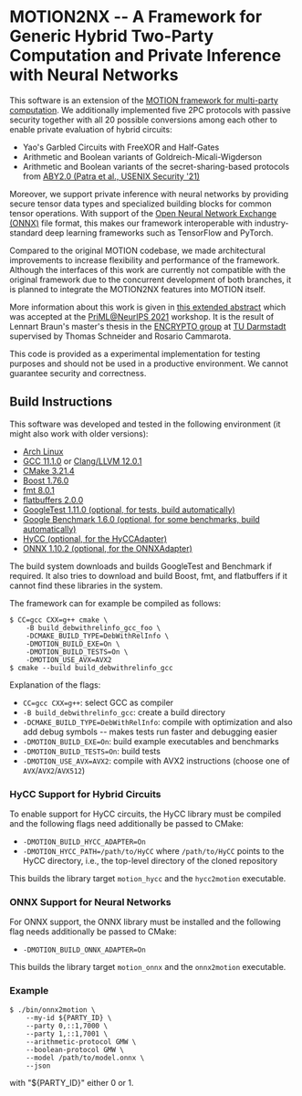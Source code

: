 # MOTION2NX -- A Framework for Generic Hybrid Two-Party Computation and Private Inference with Neural Networks

This software is an extension of the [MOTION framework for multi-party
computation](https://github.com/encryptogroup/MOTION).
We additionally implemented five 2PC protocols with passive security together
with all 20 possible conversions among each other to enable private evaluation
of hybrid circuits:

- Yao's Garbled Circuits with FreeXOR and Half-Gates
- Arithmetic and Boolean variants of Goldreich-Micali-Wigderson
- Arithmetic and Boolean variants of the secret-sharing-based protocols from [ABY2.0 (Patra et al., USENIX Security '21)](https://eprint.iacr.org/2020/1225)

Moreover, we support private inference with neural networks by providing secure
tensor data types and specialized building blocks for common tensor operations.
With support of the [Open Neural Network Exchange (ONNX)](https://onnx.ai) file
format, this makes our framework interoperable with industry-standard deep
learning frameworks such as TensorFlow and PyTorch.

Compared to the original MOTION codebase, we made architectural improvements
to increase flexibility and performance of the framework.
Although the interfaces of this work are currently not compatible with the
original framework due to the concurrent development of both branches, it is
planned to integrate the MOTION2NX features into MOTION itself.


More information about this work is given in [this extended
abstract](https://encrypto.de/papers/BCS21PriMLNeurIPS.pdf) which was accepted
at the [PriML@NeurIPS 2021](https://priml2021.github.io/) workshop.
It is the result of Lennart Braun's master's thesis in the [ENCRYPTO
group](https://encrypto.de) at [TU
Darmstadt](https://www.informatik.tu-darmstadt.de) supervised by Thomas
Schneider and Rosario Cammarota.

This code is provided as a experimental implementation for testing purposes and
should not be used in a productive environment. We cannot guarantee security
and correctness.


## Build Instructions


This software was developed and tested in the following environment (it might
also work with older versions):

- [Arch Linux](https://archlinux.org/)
- [GCC 11.1.0](https://gcc.gnu.org/) or [Clang/LLVM 12.0.1](https://clang.llvm.org/)
- [CMake 3.21.4](https://cmake.org/)
- [Boost 1.76.0](https://www.boost.org/)
- [fmt 8.0.1](https://github.com/fmtlib/fmt)
- [flatbuffers 2.0.0](https://github.com/google/flatbuffers)
- [GoogleTest 1.11.0 (optional, for tests, build automatically)](https://github.com/google/googletest)
- [Google Benchmark 1.6.0 (optional, for some benchmarks, build automatically)](https://github.com/google/benchmark)
- [HyCC (optional, for the HyCCAdapter)](https://gitlab.com/securityengineering/HyCC)
- [ONNX 1.10.2 (optional, for the ONNXAdapter)](https://github.com/onnx/onnx)

The build system downloads and builds GoogleTest and Benchmark if required.
It also tries to download and build Boost, fmt, and flatbuffers if it cannot
find these libraries in the system.

The framework can for example be compiled as follows:
```
$ CC=gcc CXX=g++ cmake \
    -B build_debwithrelinfo_gcc_foo \
    -DCMAKE_BUILD_TYPE=DebWithRelInfo \
    -DMOTION_BUILD_EXE=On \
    -DMOTION_BUILD_TESTS=On \
    -DMOTION_USE_AVX=AVX2
$ cmake --build build_debwithrelinfo_gcc
```
Explanation of the flags:

- `CC=gcc CXX=g++`: select GCC as compiler
- `-B build_debwithrelinfo_gcc`: create a build directory
- `-DCMAKE_BUILD_TYPE=DebWithRelInfo`: compile with optimization and also add
  debug symbols -- makes tests run faster and debugging easier
- `-DMOTION_BUILD_EXE=On`: build example executables and benchmarks
- `-DMOTION_BUILD_TESTS=On`: build tests
- `-DMOTION_USE_AVX=AVX2`: compile with AVX2 instructions (choose one of `AVX`/`AVX2`/`AVX512`)

### HyCC Support for Hybrid Circuits

To enable support for HyCC circuits, the HyCC library must be compiled and the
following flags need additionally be passed to CMake:

- `-DMOTION_BUILD_HYCC_ADAPTER=On`
- `-DMOTION_HYCC_PATH=/path/to/HyCC` where `/path/to/HyCC` points to the HyCC
  directory, i.e., the top-level directory of the cloned repository

This builds the library target `motion_hycc` and the `hycc2motion` executable.



### ONNX Support for Neural Networks

For ONNX support, the ONNX library must be installed and the following flag
needs additionally be passed to CMake:

- `-DMOTION_BUILD_ONNX_ADAPTER=On`

This builds the library target `motion_onnx` and the `onnx2motion` executable.

### Example

```
$ ./bin/onnx2motion \
    --my-id ${PARTY_ID} \
    --party 0,::1,7000 \
    --party 1,::1,7001 \
    --arithmetic-protocol GMW \
    --boolean-protocol GMW \
    --model /path/to/model.onnx \
    --json
```
with "${PARTY_ID}" either 0 or 1.
